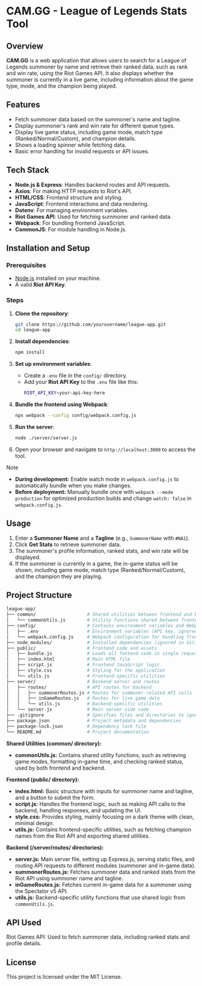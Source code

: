 # CAM.GG - League of Legends Stats Tool

## Overview

**CAM.GG** is a web application that allows users to search for a League of Legends summoner by name and retrieve their ranked data, such as rank and win rate, using the Riot Games API. It also displays whether the summoner is currently in a live game, including information about the game type, mode, and the champion being played.

## Features

- Fetch summoner data based on the summoner's name and tagline.
- Display summoner's rank and win rate for different queue types.
- Display live game status, including game mode, match type (Ranked/Normal/Custom), and champion details.
- Shows a loading spinner while fetching data.
- Basic error handling for invalid requests or API issues.

## Tech Stack

- **Node.js & Express**: Handles backend routes and API requests.
- **Axios**: For making HTTP requests to Riot's API.
- **HTML/CSS**: Frontend structure and styling.
- **JavaScript**: Frontend interactions and data rendering.
- **Dotenv**: For managing environment variables.
- **Riot Games API**: Used for fetching summoner and ranked data.
- **Webpack**: For bundling frontend JavaScript.
- **CommonJS**: For module handling in Node.js.

## Installation and Setup

### Prerequisites

- [Node.js](https://nodejs.org/) installed on your machine.
- A valid **Riot API Key**.

### Steps

1. **Clone the repository**:
    ```bash
    git clone https://github.com/yourusername/league-app.git
    cd league-app
    ```

2. **Install dependencies**:
    ```bash
    npm install
    ```

3. **Set up environment variables**:
    - Create a `.env` file in the `config/` directory.
    - Add your **Riot API Key** to the `.env` file like this:
      ```bash
      RIOT_API_KEY=your-api-key-here
      ```

4. **Bundle the frontend using Webpack**:
    ```bash
    npx webpack --config config/webpack.config.js
    ```

5. **Run the server**:
    ```bash
    node ./server/server.js
    ```

6. Open your browser and navigate to `http://localhost:3000` to access the tool.

> [!NOTE]
> - **During development:** Enable watch mode in `webpack.config.js` to automatically bundle when you make changes.
> - **Before deployment:** Manually bundle once with `webpack --mode production` for optimized production builds and change `watch: false` in `webpack.config.js`.

## Usage

1. Enter a **Summoner Name** and a **Tagline** (e.g., `SummonerName` with `#NA1`).
2. Click **Get Stats** to retrieve summoner data.
3. The summoner's profile information, ranked stats, and win rate will be displayed.
4. If the summoner is currently in a game, the in-game status will be shown, including game mode, match type (Ranked/Normal/Custom), and the champion they are playing.

## Project Structure

```bash
league-app/
├── common/                   # Shared utilities between frontend and backend
│   └── commonUtils.js        # Utility functions shared between frontend and backend
├── config/                   # Contains environment variables and Webpack configuration
│   ├── .env                  # Environment variables (API key, ignored in Git) 
│   └── webpack.config.js     # Webpack configuration for bundling frontend
├── node_modules/             # Installed dependencies (ignored in Git)
├── public/                   # Frontend code and assets
│   ├── bundle.js             # Loads all fontend code in single request (ignored in Git)
│   ├── index.html            # Main HTML file
│   ├── script.js             # Frontend JavaScript logic
│   ├── style.css             # Styling for the application
│   └── utils.js              # Frontend-specific utilities
├── server/                   # Backend server and routes
│   ├── routes/               # API routes for backend
│   │   ├── summonerRoutes.js # Routes for summoner-related API calls
│   │   ├── inGameRoutes.js   # Routes for live game data
│   │   └── utils.js          # Backend-specific utilities
│   └── server.js             # Main server-side code
├── .gitignore                # Specifies files and directories to ignore in Git
├── package.json              # Project metadata and dependencies
├── package-lock.json         # Dependency lock file
└── README.md                 # Project documentation
```

**Shared Utilities (common/ directory):**

-   **commonUtils.js:** Contains shared utility functions, such as retrieving game modes, formatting in-game time, and checking ranked status, used by both frontend and backend.

**Frontend (public/ directory):**

-   **index.html:** Basic structure with inputs for summoner name and tagline, and a button to submit the form.
-   **script.js:** Handles the frontend logic, such as making API calls to the backend, handling responses, and updating the UI.
-   **style.css:** Provides styling, mainly focusing on a dark theme with clean, minimal design.
-   **utils.js:** Contains frontend-specific utilities, such as fetching champion names from the Riot API and exporting shared utilities.

**Backend (/server/routes/ directories):**

-   **server.js:** Main server file, setting up Express.js, serving static files, and routing API requests to different modules (summoner and in-game data).
-   **summonerRoutes.js:** Fetches summoner data and ranked stats from the Riot API using summoner name and tagline.
-   **inGameRoutes.js:** Fetches current in-game data for a summoner using the Spectator v5 API.
-   **utils.js:** Backend-specific utility functions that use shared logic from `commonUtils.js`.

API Used
--------

Riot Games API: Used to fetch summoner data, including ranked stats and profile details.

License
-------

This project is licensed under the MIT License.